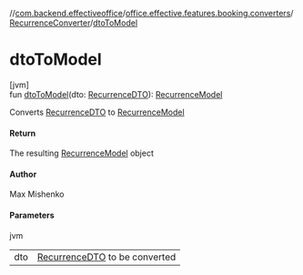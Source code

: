 //[com.backend.effectiveoffice](../../../index.md)/[office.effective.features.booking.converters](../index.md)/[RecurrenceConverter](index.md)/[dtoToModel](dto-to-model.md)

# dtoToModel

[jvm]\
fun [dtoToModel](dto-to-model.md)(dto: [RecurrenceDTO](../../model/-recurrence-d-t-o/index.md)): [RecurrenceModel](../../office.effective.model/-recurrence-model/index.md)

Converts [RecurrenceDTO](../../model/-recurrence-d-t-o/index.md) to [RecurrenceModel](../../office.effective.model/-recurrence-model/index.md)

#### Return

The resulting [RecurrenceModel](../../office.effective.model/-recurrence-model/index.md) object

#### Author

Max Mishenko

#### Parameters

jvm

| | |
|---|---|
| dto | [RecurrenceDTO](../../model/-recurrence-d-t-o/index.md) to be converted |
